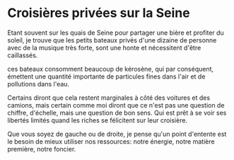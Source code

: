 # Croisières privées sur la Seine

Etant souvent sur les quais de Seine pour partager une bière et profiter du soleil, je trouve que les petits bateaux privés d'une dizaine de personne avec de la musique très forte, sont une honte et nécessitent d'être caillassés. 

ces bateaux consomment beaucoup de kérosène, qui par conséquent, émettent une quantité importante de particules fines dans l'air et de pollutions dans l'eau. 

Certains diront que cela restent marginales à côté des voitures et des camions, mais certain comme moi diront que ce n'est pas une question de chiffre, d'échelle, mais une question de bon sens. Qui est prêt à se voir ses libertés limités quand les riches se félicitent sur leur croisière.

Que vous soyez de gauche ou de droite, je pense qu'un point d'entente est le besoin de mieux utiliser nos ressources: notre énergie, notre matière première, notre foncier. 

